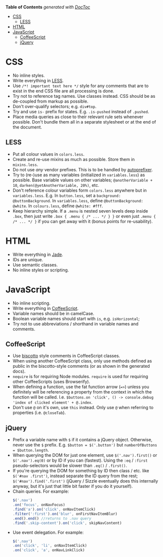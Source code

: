 **Table of Contents**  *generated with [DocToc](http://doctoc.herokuapp.com/)*

- [CSS](#css)
	- [LESS](#less)
- [HTML](#html)
- [JavaScript](#javascript)
	- [CoffeeScript](#coffeescript)
	- [jQuery](#jquery)

# CSS

- No inline styles.
- Write everything in [LESS](http://lesscss.org).
- Use `/*! important text here */` style for any comments that are to exist in the end CSS file are all processing is done.
- Try not to reference tag names. Use classes instead. CSS should be as de-coupled from markup as possible.
- Don't over-qualify selectors; e.g. `div#top`.
- Try and use `is-` prefix for states. E.g. `.is-pushed` instead of `.pushed`.
- Place media queries as close to their relevant rule sets whenever possible. Don't bundle them all in a separate stylesheet or at the end of the document.

## LESS

- Put all colour values in `colors.less`.
- Create and re-use mixins as much as possible. Store them in `mixins.less`.
- Do not use *any* vendor prefixes. This is to be handled by [autoprefixer](http://github.com/ai/autoprefixer).
- Try to (re-)use as many variables (initialized in `variables.less`) as possible. Base variable values on other variables; `@anotherVariable + 10`, `darken(@yetAnotherVariable, 20%)`, etc.
- Don't reference colour variables form `colors.less` anywhere but in `variables.less`. E.g. In `button.less`, set a `background: @buttonBackground`. In `variables.less`, define `@buttonBackground: @white`. In `colours.less`, define `@white: #fff`.
- Keep hierarchy simple. If a `.menu` is nested seven levels deep inside `.box`, then just write `.box { .menu { /* ... */ } }` or even just `.menu { /* ... */ }` if you can get away with it (bonus points for re-usability).

# HTML

- Write everything in [Jade](http://jade-lang.com/).
- IDs are unique.
- Use semantic classes.
- No inline styles or scripting.

# JavaScript

- No inline scripting.
- Write everything in [CoffeeScript](http://coffeescript.org).
- Variable names should be in camelCase.
- Boolean variable names should start with `is`, e.g. `isHorizontal`;
- Try not to use abbreviations / shorthand in variable names and comments.

## CoffeeScript

- Use [biscotto](http://github.com/atom/biscotto) style comments in CoffeeScript classes.
- When using another CoffeeScript class, only use methods defined as public in the biscotto-style comments (or as shown in the generated docs).
- `nequire` is for requiring Node modules. `require` is used for requiring other CoffeeScripts (uses Browserify).
- When defining a function, use the fat function arrow (`=>`) unless you definitely will be referencing a property from the context in which the function will be called. I.e. `$buttons.on 'click', () -> console.debug 'index of clicked element' + @.index`.
- Don't use `@` on it's own, use `this` instead. Only use `@` when referring to properties (i.e. `@closeTab`).

## jQuery

- Prefix a variable name with `$` if it contains a jQuery object. Otherwise, never use the `$` prefix. E.g. `$button = $('.button')` but `numberOfButtons = $button.length`.
- When querying the DOM for just one element, use `$('.nav').first()` or `$('.nav').eq(0)` or by ID if you can (fastest). Using the `:eq` / `:first` pseudo-selectors would be slower than `.eq()` / `.first()`.
- If you're querying the DOM for something by ID then class / etc. like `$('#nav .first')`, instead separate the ID query from the rest; `$('#nav').find('.first')` (jQuery / Sizzle eventually does this internally anyway, but it's just that little bit faster if you do it yourself).
- Chain queries. For example:
    ```js
    $('.nav')
    .on('focus', onNavFocus)
    .find('a').on('click', onNavItemClick)
    .filter(':first').on('blur', onFirstNavItemBlur)
    .end().end() //returns to .nav query
    .find('.skip-content').on('click', skipNavContent)
    ```
- Use event delegation. For example:
    ```js
    $('.nav')
    .on('click', 'li', onNavItemClick)
    .on('click', 'a', onNavLinkClick)
    ```